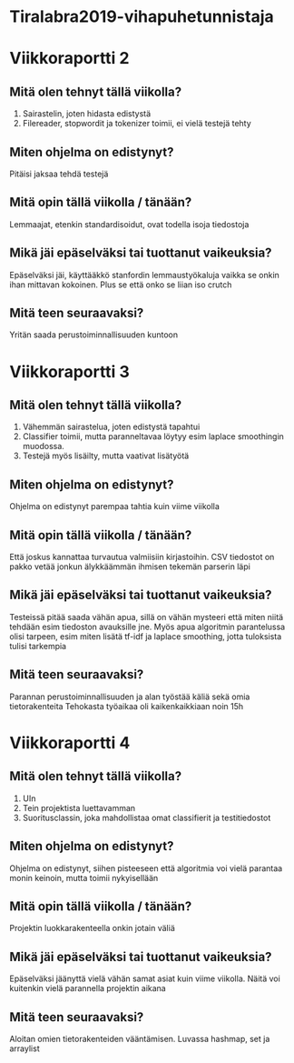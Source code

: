 # Tiralabra2019-vihapuhetunnistaja




# Viikkoraportti 2
## Mitä olen tehnyt tällä viikolla?
1. Sairastelin, joten hidasta edistystä
2. Filereader, stopwordit ja tokenizer toimii, ei vielä testejä tehty
## Miten ohjelma on edistynyt?
Pitäisi jaksaa tehdä testejä
## Mitä opin tällä viikolla / tänään?
Lemmaajat, etenkin standardisoidut, ovat todella isoja tiedostoja
## Mikä jäi epäselväksi tai tuottanut vaikeuksia? 
Epäselväksi jäi, käyttääkkö stanfordin lemmaustyökaluja vaikka se onkin ihan
mittavan kokoinen. Plus se että onko se liian iso crutch
## Mitä teen seuraavaksi?
Yritän saada perustoiminnallisuuden kuntoon





# Viikkoraportti 3
## Mitä olen tehnyt tällä viikolla?
1. Vähemmän sairastelua, joten edistystä tapahtui
2. Classifier toimii, mutta paranneltavaa löytyy esim laplace smoothingin muodossa.
3. Testejä myös lisäilty, mutta vaativat lisätyötä

## Miten ohjelma on edistynyt?
 Ohjelma on edistynyt parempaa tahtia kuin viime viikolla
## Mitä opin tällä viikolla / tänään?
Että joskus kannattaa turvautua valmiisiin kirjastoihin. CSV tiedostot on pakko vetää jonkun älykkäämmän ihmisen tekemän parserin läpi
## Mikä jäi epäselväksi tai tuottanut vaikeuksia? 
Testeissä pitää saada vähän apua, sillä on vähän mysteeri että miten niitä tehdään esim tiedoston avauksille jne. Myös apua algoritmin parantelussa olisi tarpeen, esim miten lisätä tf-idf ja laplace smoothing, jotta tuloksista tulisi tarkempia
## Mitä teen seuraavaksi?
Parannan perustoiminnallisuuden ja alan työstää käliä sekä omia tietorakenteita
Tehokasta työaikaa oli kaikenkaikkiaan noin 15h

# Viikkoraportti 4
## Mitä olen tehnyt tällä viikolla?
1. UIn
2. Tein projektista luettavamman
3. Suoritusclassin, joka mahdollistaa omat classifierit ja testitiedostot
## Miten ohjelma on edistynyt?
Ohjelma on edistynyt, siihen pisteeseen että algoritmia voi vielä parantaa monin keinoin, mutta toimii nykyisellään
## Mitä opin tällä viikolla / tänään?
Projektin luokkarakenteella onkin jotain väliä
## Mikä jäi epäselväksi tai tuottanut vaikeuksia? 
Epäselväksi jäänyttä vielä vähän samat asiat kuin viime viikolla. Näitä voi kuitenkin vielä parannella projektin aikana
## Mitä teen seuraavaksi?
Aloitan omien tietorakenteiden vääntämisen. Luvassa hashmap, set ja arraylist
